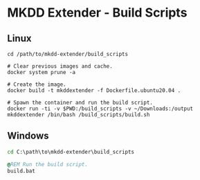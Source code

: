 
# MKDD Extender - Build Scripts

## Linux

```shell
cd /path/to/mkdd-extender/build_scripts

# Clear previous images and cache.
docker system prune -a

# Create the image.
docker build -t mkddextender -f Dockerfile.ubuntu20.04 .

# Spawn the container and run the build script.
docker run -ti -v $PWD:/build_scripts -v ~/Downloads:/output mkddextender /bin/bash /build_scripts/build.sh
```

## Windows

```bat
cd C:\path\to\mkdd-extender\build_scripts

@REM Run the build script.
build.bat
```
